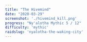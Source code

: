 ```yaml
---
title: "The Hivemind"
date: "2020-03-29"
screenshot: './hivemind_kill.png'
progress: "Ny'alotha Mythic 5 / 12"
difficulty: 'mythic'
raidslug: 'nyalotha-the-waking-city'
---
```

